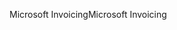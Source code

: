 <span data-ttu-id="26e37-101">Microsoft Invoicing</span><span class="sxs-lookup"><span data-stu-id="26e37-101">Microsoft Invoicing</span></span>
